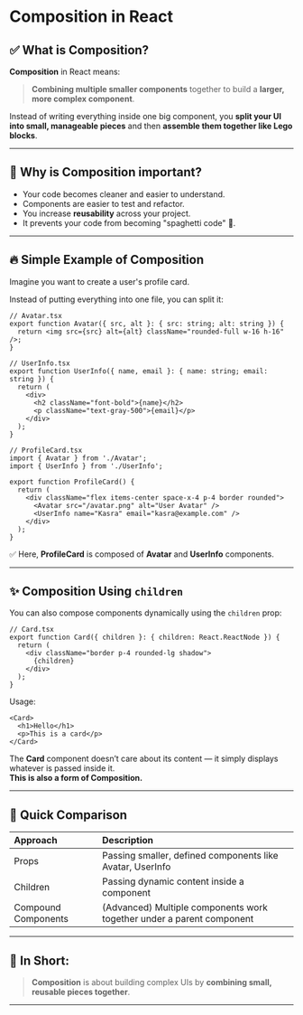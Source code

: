 
# Composition in React

## ✅ What is Composition?

**Composition** in React means:  
> **Combining multiple smaller components** together to build a **larger, more complex component**.

Instead of writing everything inside one big component, you **split your UI into small, manageable pieces** and then **assemble them together like Lego blocks**.

---

## 🧠 Why is Composition important?

- Your code becomes cleaner and easier to understand.
- Components are easier to test and refactor.
- You increase **reusability** across your project.
- It prevents your code from becoming "spaghetti code" 🍝.

---

## 🔥 Simple Example of Composition

Imagine you want to create a user's profile card.

Instead of putting everything into one file, you can split it:

```tsx
// Avatar.tsx
export function Avatar({ src, alt }: { src: string; alt: string }) {
  return <img src={src} alt={alt} className="rounded-full w-16 h-16" />;
}

// UserInfo.tsx
export function UserInfo({ name, email }: { name: string; email: string }) {
  return (
    <div>
      <h2 className="font-bold">{name}</h2>
      <p className="text-gray-500">{email}</p>
    </div>
  );
}

// ProfileCard.tsx
import { Avatar } from './Avatar';
import { UserInfo } from './UserInfo';

export function ProfileCard() {
  return (
    <div className="flex items-center space-x-4 p-4 border rounded">
      <Avatar src="/avatar.png" alt="User Avatar" />
      <UserInfo name="Kasra" email="kasra@example.com" />
    </div>
  );
}
```

✅ Here, **ProfileCard** is composed of **Avatar** and **UserInfo** components.

---

## ✨ Composition Using `children`

You can also compose components dynamically using the `children` prop:

```tsx
// Card.tsx
export function Card({ children }: { children: React.ReactNode }) {
  return (
    <div className="border p-4 rounded-lg shadow">
      {children}
    </div>
  );
}
```

Usage:

```tsx
<Card>
  <h1>Hello</h1>
  <p>This is a card</p>
</Card>
```

The **Card** component doesn’t care about its content — it simply displays whatever is passed inside it.  
**This is also a form of Composition.**

---

## 🎯 Quick Comparison

| Approach | Description |
|:---|:---|
| Props | Passing smaller, defined components like Avatar, UserInfo |
| Children | Passing dynamic content inside a component |
| Compound Components | (Advanced) Multiple components work together under a parent component |

---

## 🚀 In Short:

> **Composition** is about building complex UIs by **combining small, reusable pieces together**.

---
